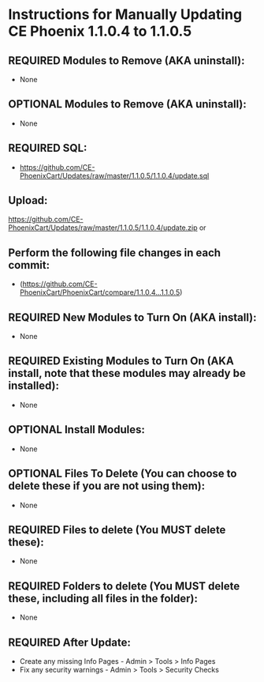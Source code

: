 # Instructions for Manually Updating CE Phoenix 1.1.0.4 to 1.1.0.5

## REQUIRED Modules to Remove (AKA uninstall):
* None

## OPTIONAL Modules to Remove (AKA uninstall):
* None

## REQUIRED SQL:
* https://github.com/CE-PhoenixCart/Updates/raw/master/1.1.0.5/1.1.0.4/update.sql

## Upload: 
https://github.com/CE-PhoenixCart/Updates/raw/master/1.1.0.5/1.1.0.4/update.zip
or
## Perform the following file changes in each commit:
* (https://github.com/CE-PhoenixCart/PhoenixCart/compare/1.1.0.4...1.1.0.5)

## REQUIRED New Modules to Turn On (AKA install):
* None

## REQUIRED Existing Modules to Turn On (AKA install, note that these modules may already be installed):
* None

## OPTIONAL Install Modules:
* None

## OPTIONAL Files To Delete (You can choose to delete these if you are not using them):
* None

## REQUIRED Files to delete (You MUST delete these):
* None

## REQUIRED Folders to delete (You MUST delete these, including all files in the folder):
* None

## REQUIRED After Update:
* Create any missing Info Pages - Admin > Tools > Info Pages
* Fix any security warnings - Admin > Tools > Security Checks
